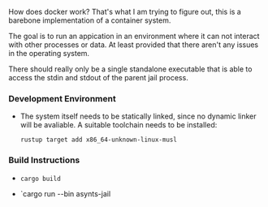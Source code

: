 How does docker work?  That's what I am trying to figure out, this is a barebone 
implementation of a container system.

The goal is to run an appication in an environment where it can not interact with
other processes or data.  At least provided that there aren't any issues in the
operating system.

There should really only be a single standalone executable that is able to access
the stdin and stdout of the parent jail process.

### Development Environment

-   The system itself needs to be statically linked, since no dynamic linker will be
    avaliable.  A suitable toolchain needs to be installed:

    ```none
    rustup target add x86_64-unknown-linux-musl
    ```

### Build Instructions

-   `cargo build`

-   `cargo run --bin asynts-jail
